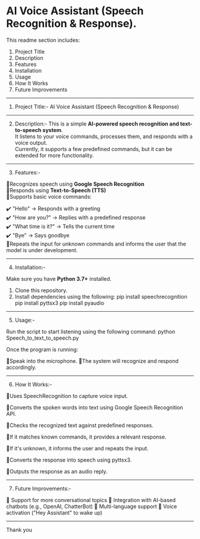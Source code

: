 # AI Voice Assistant (Speech Recognition & Response).


This readme section includes:

1. Project Title
2. Description
3. Features
4. Installation
5. Usage
6. How It Works
7. Future Improvements

****************

1. Project Title:- AI Voice Assistant (Speech Recognition & Response)

****************

2. Description:-
This is a simple **AI-powered speech recognition and text-to-speech system**.  
It listens to your voice commands, processes them, and responds with a voice output.  
Currently, it supports a few predefined commands, but it can be extended for more functionality.  

****************

3. Features:-

🔹Recognizes speech using **Google Speech Recognition**  
🔹Responds using **Text-to-Speech (TTS)**  
🔹Supports basic voice commands:

   ✔️ "Hello" → Responds with a greeting  
   ✔️ "How are you?" → Replies with a predefined response  
   ✔️ "What time is it?" → Tells the current time  
   ✔️ "Bye" → Says goodbye  
🔹Repeats the input for unknown commands and informs the user that the model is under development.  

****************

4. Installation:-

Make sure you have **Python 3.7+** installed.  
1. Clone this repository.
2. Install dependencies using the following:
    pip install speechrecognition
    pip install pyttsx3 
    pip install pyaudio

****************

5. Usage:-

Run the script to start listening using the following command:
python Speech_to_text_to_speech.py

Once the program is running:

🔹Speak into the microphone.
🔹The system will recognize and respond accordingly.

****************

6. How It Works:-
   
🔹Uses SpeechRecognition to capture voice input.

🔹Converts the spoken words into text using Google Speech Recognition API.

🔹Checks the recognized text against predefined responses.

🔹If it matches known commands, it provides a relevant response.

🔹If it's unknown, it informs the user and repeats the input.

🔹Converts the response into speech using pyttsx3.

🔹Outputs the response as an audio reply.

****************

7. Future Improvements:-

🔹 Support for more conversational topics
🔹 Integration with AI-based chatbots (e.g., OpenAI, ChatterBot)
🔹 Multi-language support
🔹 Voice activation ("Hey Assistant" to wake up)

****************

Thank you

